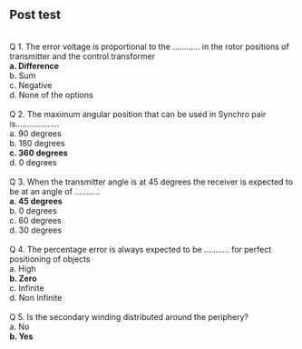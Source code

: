 ## Post test
<br>
Q 1. The error voltage is proportional to the ............ in the rotor positions of transmitter and the  control transformer<br>
<b>a. Difference<br></b>
b. Sum <br>
c. Negative <br>
d. None of the options<br>

<br>
Q 2. The maximum angular position that can be used in Synchro pair is...................<br>
a. 90 degrees<br>
b. 180 degrees<br>
<b>c. 360 degrees<br></b>
d. 0 degrees <br>

<br>
Q 3. When the transmitter angle is at 45 degrees the receiver is expected to be at an angle of ...........<br>
<b>a. 45 degrees<br></b>
b. 0 degrees<br>
c. 60 degrees<br>
d. 30 degrees<br>

<br>
Q 4. The percentage error is always expected to be ........... for perfect positioning of objects<br>
a. High<br>
<b>b. Zero <br></b>
c. Infinite<br>
d. Non Infinite<br>

<br>
Q 5.  Is the secondary winding distributed around the periphery?<br>
a. No<br>
<b>b. Yes<br></b>

